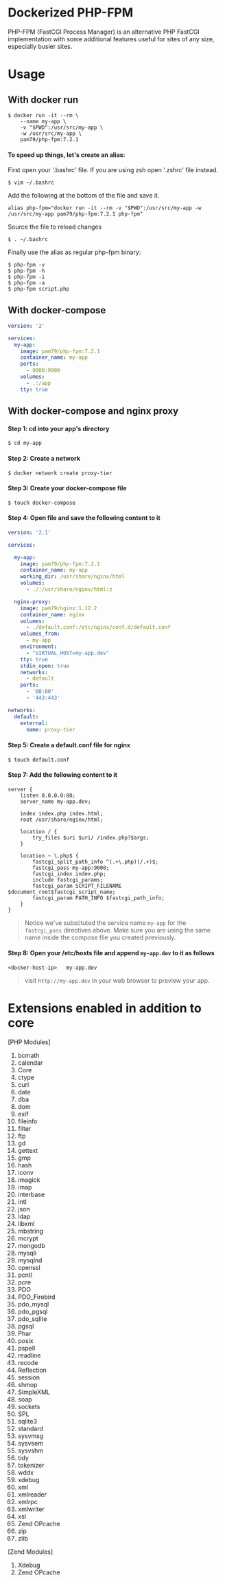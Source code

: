 # Dockerized PHP-FPM                                                      
                                                           
PHP-FPM (FastCGI Process Manager) is an alternative PHP FastCGI implementation with some additional features useful for sites of any size, especially busier sites.
                                             
# Usage                                                                    
                                                   
## With docker run                                                      
```shell
$ docker run -it --rm \
    --name my-app \
    -v "$PWD":/usr/src/my-app \
    -w /usr/src/my-app \
    pam79/php-fpm:7.2.1
```
                                             

#### To speed up things, let's create an alias:                             
                                                                          
First open your '.bashrc' file. If you are using zsh open '.zshrc' file instead.                          
```shell
$ vim ~/.bashrc
```                                             
                                                          

Add the following at the bottom of the file and save it.                    
```shell
alias php-fpm="docker run -it --rm -v "$PWD":/usr/src/my-app -w /usr/src/my-app pam79/php-fpm:7.2.1 php-fpm"
```
                                    

Source the file to reload changes                                                              
```shell 
$ . ~/.bashrc
```
                                                    

Finally use the alias as regular php-fpm binary:                       
```shell
$ php-fpm -v
$ php-fpm -h 
$ php-fpm -i 
$ php-fpm -a 
$ php-fpm script.php
```
                                                       


## With docker-compose
```yml 
version: '2'

services:
  my-app:
    image: pam79/php-fpm:7.2.1
    container_name: my-app
    ports:
      - 9000:9000
    volumes:
      - .:/app 
    tty: true
```
                                        

## With docker-compose and nginx proxy                          
                                                       
#### Step 1: cd into your app's directory                                                 
`$ cd my-app`
                                                                  
#### Step 2: Create a network                                              
`$ docker network create proxy-tier`                                       
                                                    
#### Step 3: Create your docker-compose file                                
`$ touch docker-compose`
                                                                 
#### Step 4: Open file and save the following content to it                
```yml 
version: '2.1'

services:

  my-app:
    image: pam79/php-fpm:7.2.1
    container_name: my-app
    working_dir: /usr/share/nginx/html
    volumes:
      - ./:/usr/share/nginx/html:z

  nginx-proxy:
    image: pam79/nginx:1.12.2
    container_name: nginx
    volumes:
      - ./default.conf:/etc/nginx/conf.d/default.conf
    volumes_from:
      - my-app
    environment:
      - "VIRTUAL_HOST=my-app.dev"
    tty: true
    stdin_open: true
    networks: 
      - default
    ports:
      - '80:80'
      - '443:443'

networks:
  default:
    external:
      name: proxy-tier
``` 
                                                  

#### Step 5: Create a default.conf file for nginx                          
`$ touch default.conf`
                                                   
#### Step 7: Add the following content to it                       
```nginx 
server {
    listen 0.0.0.0:80;
    server_name my-app.dev;

    index index.php index.html;
    root /usr/share/nginx/html;

    location / {
        try_files $uri $uri/ /index.php?$args;
    }

    location ~ \.php$ {
        fastcgi_split_path_info ^(.+\.php)(/.+)$;
        fastcgi_pass my-app:9000;
        fastcgi_index index.php;
        include fastcgi_params;
        fastcgi_param SCRIPT_FILENAME $document_root$fastcgi_script_name;
        fastcgi_param PATH_INFO $fastcgi_path_info;
    }
}
```  
                                                                      

> Notice we've substituted the service name `my-app` for the `fastcgi_pass` directives above. Make sure you are using the same name inside the compose file you created previously.
                                                                            

#### Step 8: Open your /etc/hosts file and append `my-app.dev` to it as follows
    <docker-host-ip>   my-app.dev
                                                                 
> visit `http://my-app.dev` in your web browser to preview your app.
                                                                    
                                                                     
# Extensions enabled in addition to core                                       

[PHP Modules]                                                       
1. bcmath                                        
2. calendar                                               
3. Core                               
4. ctype                                
5. curl                              
6. date                             
7. dba                            
8. dom                           
9. exif                                
10. fileinfo                            
11. filter                              
12. ftp                                
13. gd                              
14. gettext                        
15. gmp                             
16. hash                       
17. iconv                        
18. imagick                         
19. imap                                            
20. interbase                               
21. intl                                 
22. json                                                    
23. ldap                                    
24. libxml                    
25. mbstring                      
26. mcrypt                       
27. mongodb                     
28. mysqli                            
29. mysqlnd                             
30. openssl                           
31. pcntl                           
32. pcre                         
33. PDO                          
34. PDO_Firebird                              
35. pdo_mysql                        
36. pdo_pgsql                             
37. pdo_sqlite                             
38. pgsql                          
39. Phar                          
40. posix                                      
41. pspell                           
42. readline                          
43. recode                                  
44. Reflection                          
45. session                                 
46. shmop               
47. SimpleXML                        
48. soap                               
49. sockets                        
50. SPL                              
51. sqlite3                             
52. standard                            
53. sysvmsg                                
54. sysvsem                               
55. sysvshm                          
56. tidy                                     
57. tokenizer                                       
58. wddx                               
59. xdebug                                
60. xml                               
61. xmlreader                                           
62. xmlrpc                             
63. xmlwriter                                    
64. xsl                                        
65. Zend OPcache                                     
66. zip                                
67. zlib                                

[Zend Modules]                                                      
1. Xdebug                                                            
2. Zend OPcache                                                    
